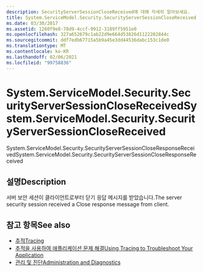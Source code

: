 ```yaml
---
description: SecurityServerSessionCloseReceived에 대해 자세히 알아보세요.
title: System.ServiceModel.Security.SecurityServerSessionCloseReceived
ms.date: 03/30/2017
ms.assetid: 1260f9e8-78d9-4ccf-9912-3189ff5951e0
ms.openlocfilehash: 327a652679c1ab22d9e664d53826d1122202844c
ms.sourcegitcommit: ddf7edb67715a5b9a45e3dd44536dabc153c1de0
ms.translationtype: MT
ms.contentlocale: ko-KR
ms.lasthandoff: 02/06/2021
ms.locfileid: "99758836"
---
```

# <a name="systemservicemodelsecuritysecurityserversessionclosereceived"></a><span data-ttu-id="a0bdd-103">System.ServiceModel.Security.SecurityServerSessionCloseReceived</span><span class="sxs-lookup"><span data-stu-id="a0bdd-103">System.ServiceModel.Security.SecurityServerSessionCloseReceived</span></span>

<span data-ttu-id="a0bdd-104">System.ServiceModel.Security.SecurityServerSessionCloseResponseReceived</span><span class="sxs-lookup"><span data-stu-id="a0bdd-104">System.ServiceModel.Security.SecurityServerSessionCloseResponseReceived</span></span>  
  
## <a name="description"></a><span data-ttu-id="a0bdd-105">설명</span><span class="sxs-lookup"><span data-stu-id="a0bdd-105">Description</span></span>  

 <span data-ttu-id="a0bdd-106">서버 보안 세션이 클라이언트로부터 닫기 응답 메시지를 받았습니다.</span><span class="sxs-lookup"><span data-stu-id="a0bdd-106">The server security session received a Close response message from client.</span></span>  
  
## <a name="see-also"></a><span data-ttu-id="a0bdd-107">참고 항목</span><span class="sxs-lookup"><span data-stu-id="a0bdd-107">See also</span></span>

- [<span data-ttu-id="a0bdd-108">추적</span><span class="sxs-lookup"><span data-stu-id="a0bdd-108">Tracing</span></span>](index.md)
- [<span data-ttu-id="a0bdd-109">추적을 사용하여 애플리케이션 문제 해결</span><span class="sxs-lookup"><span data-stu-id="a0bdd-109">Using Tracing to Troubleshoot Your Application</span></span>](using-tracing-to-troubleshoot-your-application.md)
- [<span data-ttu-id="a0bdd-110">관리 및 진단</span><span class="sxs-lookup"><span data-stu-id="a0bdd-110">Administration and Diagnostics</span></span>](../index.md)
